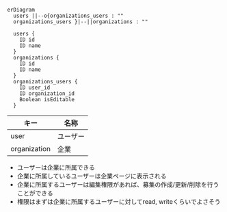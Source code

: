 ```mermaid
erDiagram
  users ||--o{organizations_users : ""
  organizations_users }|--||organizations : ""

  users {
    ID id
    ID name
  }
  organizations {
    ID id
    ID name
  }
  organizations_users {
    ID user_id
    ID organization_id
    Boolean isEditable
  }
```

| キー | 名称 |
| --- | --- |
| user | ユーザー |
| organization | 企業 |

- ユーザーは企業に所属できる
- 企業に所属しているユーザーは企業ページに表示される
- 企業に所属するユーザーは編集権限があれば、募集の作成/更新/削除を行うことができる
- 権限はまずは企業に所属するユーザーに対してread, writeくらいでよさそう
